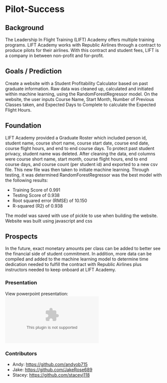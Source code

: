 # Pilot-Success

## Background

The Leadership In Flight Training (LIFT) Academy offers multiple training programs. LIFT Academy works with Republic Airlines through a contract to produce pilots for their airlines. With this contract and student fees, LIFT is a company in between non-profit and for-profit. 

## Goals / Prediction

Create a website with a Student Profitability Calculator based on past graduate information. Raw data was cleaned up, calculated and initiated within machine learning, using the RandomForestRegressor model. On the website, the user inputs Course Name, Start Month, Number of Previous Classes taken, and Expected Days to Complete to calculate the Expected Flight Hours.  


## Foundation

LIFT Academy provided a Graduate Roster which included person id, student name, course short name, course start date, course end date, course flight hours, and end to end course days. To protect past student privacy, student name was deleted. After cleaning the data, end columns were course short name, start month, course flight hours, end to end course days, and course count (per student id) and exported to a new csv file. This new file was then taken to initiate machine learning. Through testing, it was determined RandomForestRegressor was the best model with the following results: 
- Training Score of 0.991 
- Testing Score of 0.938 
- Root squared error (RMSE) of 10.150 
- R-squared (R2) of 0.938

The model was saved with use of pickle to use when building the website. Website was built using javascript and css 

## Prospects

In the future, exact monetary amounts per class can be added to better see the financial side of student commitment. In addition, more data can be compiled and added to the machine learning model to determine time dedication needed to fulfill the contract with Republic Airlines plus instructors needed to keep onboard at LIFT Academy. 

### Presentation 
View powerpoint presentation: ![](https://github.com/JakeRose689/Pilot-Success/blob/staceyj118/Presentation.pptx?raw=true)

### Contributors

* Andy: https://github.com/andyob715
* Jake: https://github.com/JakeRose689
* Stacey: https://github.com/staceyj118 
